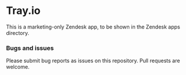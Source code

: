 # Tray.io

This is a marketing-only Zendesk app, to be shown in the Zendesk apps directory.

### Bugs and issues

Please submit bug reports as issues on this repository. Pull requests are welcome.


